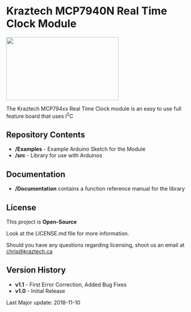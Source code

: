 # Kraztech MCP7940N Real Time Clock Module
<img src="https://www.kraztech.ca/media/github/MCP7940_kickstarter.jpg" width="300" height="169">

The Kraztech MCP794xx Real Time Clock module is an easy to use full feature board that uses I<sup>2</sup>C

## Repository Contents

<ul>
  <li><b>/Examples</b>   - Example Arduino Sketch for the Module</li>
  <li><b>/src</b>    - Library for use with Arduinos</li>
</ul>

## Documentation

<ul>
  <li><b>/Documentation</b> contains a function reference manual for the library</li>
 </ul>

## License

This project is **Open-Source**

Look at the LICENSE.md file for more information.

Should you have any questions regarding licensing, shoot us an email at <A href="mailto:chris@kraztech.ca">chris@kraztech.ca</a>

## Version History

<ul>
  <li><b>v1.1</b> - First Error Correction, Added Bug Fixes</li>
  <li><b>v1.0</b> - Initial Release</li>
</ul>

Last Major update: 2018-11-10
